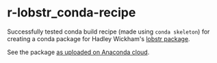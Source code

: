 # r-lobstr_conda-recipe
Successfully tested conda build recipe (made using `conda skeleton`) for creating a conda package for Hadley Wickham's [lobstr package](https://github.com/r-lib/lobstr).

See the package [as uploaded on Anaconda cloud](https://anaconda.org/krinsman/r-lobstr).